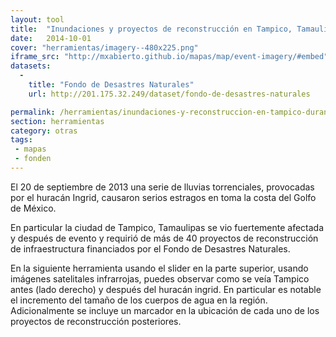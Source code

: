 ```yaml
---
layout: tool
title:  "Inundaciones y proyectos de reconstrucción en Tampico, Tamaulipas durante el huracán Ingrid"
date:   2014-10-01
cover: "herramientas/imagery--480x225.png"
iframe_src: "http://mxabierto.github.io/mapas/map/event-imagery/#embed"
datasets:
  -
    title: "Fondo de Desastres Naturales"
    url: http://201.175.32.249/dataset/fondo-de-desastres-naturales

permalink: /herramientas/inundaciones-y-reconstruccion-en-tampico-durante-ingrid.html
section: herramientas
category: otras
tags:
 - mapas
 - fonden
---
```


El 20 de septiembre de 2013 una serie de lluvias torrenciales, provocadas por el huracán Ingrid, causaron serios estragos en toma la costa del Golfo de México. 

En particular la ciudad de Tampico, Tamaulipas se vio fuertemente afectada y después de evento y requirió de más de 40 proyectos de reconstrucción de infraestructura financiados por el Fondo de Desastres Naturales.

En la siguiente herramienta usando el slider en la parte superior, usando imágenes satelitales infrarrojas, puedes observar como se veía Tampico antes (lado derecho) y después del huracán ingrid. En particular es notable el incremento del tamaño de los cuerpos de agua en la región. Adicionalmente se incluye un marcador en la ubicación de cada uno de los proyectos de reconstrucción posteriores. 
